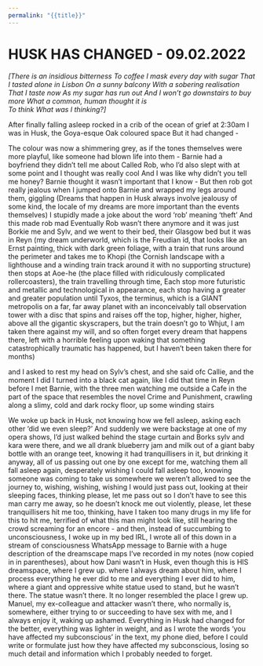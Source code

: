 ```yaml
---
permalink: "{{title}}"
---
```

# HUSK HAS CHANGED - 09.02.2022 

*[There is an insidious bitterness* 
*To coffee* 
*I mask every day with sugar* 
*That I tasted alone in Lisbon* 
*On a sunny balcony*
*With a sobering realisation* 
*That I taste now* 
*As my sugar has run out* 
*And I won’t go downstairs to buy more* 
*What a common, human thought it is*  
*To think* 
*What was I thinking?]*

After finally falling asleep rocked in a crib of the ocean of grief at 2:30am
I was in Husk, the Goya-esque Oak coloured space 
But it had changed -

The colour was now a shimmering grey, as if the tones themselves were more playful, like someone had blown life into them -
Barnie had a boyfriend they didn’t tell me about 
Called Rob, who I’d also slept with at some point and I thought was really cool
And I was like why didn’t you tell me honey? Barnie thought it wasn’t important that I know -
But then rob got really jealous when I jumped onto Barnie and wrapped my legs around them, giggling 
(Dreams that happen in Husk always involve jealousy of some kind, the locale of my dreams are more important than the events themselves) 
I stupidly made a joke about the word ‘rob’ meaning ‘theft’ 
And this made rob mad 
Eventually Rob wasn’t there anymore and it was just Borkie me and Sylv, and we went to their bed, their Glasgow bed but it was in Reyn (my dream underworld, which is the Freudian id, that looks like an Ernst painting, thick with dark green foliage, with a train that runs around the perimeter and takes me to Khopi (the Cornish landscape with a lighthouse and a winding train track around it with no supporting structure) then stops at Aoe-he (the place filled with ridiculously complicated rollercoasters), the train travelling through time, Each stop more futuristic and metallic and technological in appearance, each stop having a greater and greater population until Tyxos, the terminus, which is a GIANT metropolis on a far, far away planet with an inconceivably tall observation tower with a disc that spins and raises off the top, higher, higher, higher, above all the gigantic skyscrapers, but the train doesn’t go to Whjut, I am taken there against my will, and so often forget every dream that happens there, left with a horrible feeling upon waking that something catastrophically traumatic has happened, but I haven’t been taken there for months) 

and I asked to rest my head on Sylv’s chest, and she said ofc Callie, and the moment I did I turned into a black cat again, like I did that time in Reyn before I met Barnie, with the three men watching me outside a Cafe in the part of the space that resembles the novel Crime and Punishment, crawling along a slimy, cold and dark rocky floor, up some winding stairs

We woke up back in Husk, not knowing how we fell asleep, asking each other ‘did we even sleep?’ 
And suddenly we were backstage at one of my opera shows, I’d just walked behind the stage curtain and Borks sylv and kara were there, and we all drank blueberry jam and milk out of a giant baby bottle with an orange teet, knowing it had tranquillisers in it, but drinking it anyway, all of us passing out one by one except for me, watching them all fall asleep again, desperately wishing I could fall asleep too, knowing someone was coming to take us somewhere we weren’t allowed to see the journey to, wishing, wishing, wishing I would just pass out, looking at their sleeping faces, thinking please, let me pass out so I don’t have to see this man carry me away, so he doesn’t knock me out violently, please, let these tranquillisers hit me too, thinking, have I taken too many drugs in my life for this to hit me, terrified of what this man might look like, still hearing the crowd screaming for an encore - and then, instead of succumbing to unconsciousness, I woke up in my bed IRL, I wrote all of this down in a stream of consciousness  WhatsApp message to Barnie with a huge description of the dreamscape maps I’ve recorded in my notes (now copied in in parentheses), about how Dani wasn’t in Husk, even though this is HIS dreamspace, where I grew up. where I always dream about him, where I process everything he ever did to me and everything I ever did to him, where a giant and oppressive white statue used to stand, but he wasn’t there. The statue wasn’t there. It no longer resembled the place I grew up. Manuel, my ex-colleague and attacker wasn’t there, who normally is, somewhere, either trying to or succeeding to have sex with me, and I always enjoy it, waking up ashamed. Everything in Husk had changed for the better, everything was lighter in weight, and as I wrote the words ‘you have affected my subconscious’ in the text, my phone died, before I could write or formulate just how they have affected my subconscious,  losing so much detail and information which I probably needed to forget.